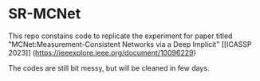 # SR-MCNet
This repo constains code to replicate the experiment for paper titled "MCNet:Measurement-Consistent Networks via a Deep Implicit" [[ICASSP 2023]] (https://ieeexplore.ieee.org/document/10096229)

The codes are still bit messy, but will be cleaned in few days.
